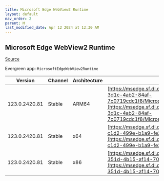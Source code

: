 ```yaml
---
title: Microsoft Edge WebView2 Runtime
layout: default
nav_order: 2
parent: M
last_modified_date: Apr 12 2024 at 12:30 AM
---
```


## Microsoft Edge WebView2 Runtime

[Source](https://developer.microsoft.com/en-us/microsoft-edge/webview2/)

Evergreen app: `MicrosoftEdgeWebView2Runtime`

| Version       | Channel | Architecture | URI                                                                                                                                                                                                                                                                                                                            |
| ------------- | ------- | ------------ | ------------------------------------------------------------------------------------------------------------------------------------------------------------------------------------------------------------------------------------------------------------------------------------------------------------------------------ |
| 123.0.2420.81 | Stable  | ARM64        | [https://msedge.sf.dl.delivery.mp.microsoft.com/filestreamingservice/files/0585811d-3d1c-4ab2-84af-7c0719cdc1f8/MicrosoftEdgeWebView2RuntimeInstallerARM64.exe](https://msedge.sf.dl.delivery.mp.microsoft.com/filestreamingservice/files/0585811d-3d1c-4ab2-84af-7c0719cdc1f8/MicrosoftEdgeWebView2RuntimeInstallerARM64.exe) |
| 123.0.2420.81 | Stable  | x64          | [https://msedge.sf.dl.delivery.mp.microsoft.com/filestreamingservice/files/5afa70b3-c1d2-499e-b1a9-fe27ccf094b4/MicrosoftEdgeWebView2RuntimeInstallerX64.exe](https://msedge.sf.dl.delivery.mp.microsoft.com/filestreamingservice/files/5afa70b3-c1d2-499e-b1a9-fe27ccf094b4/MicrosoftEdgeWebView2RuntimeInstallerX64.exe)     |
| 123.0.2420.81 | Stable  | x86          | [https://msedge.sf.dl.delivery.mp.microsoft.com/filestreamingservice/files/b87a52b9-351d-4b15-af14-70a878199712/MicrosoftEdgeWebView2RuntimeInstallerX86.exe](https://msedge.sf.dl.delivery.mp.microsoft.com/filestreamingservice/files/b87a52b9-351d-4b15-af14-70a878199712/MicrosoftEdgeWebView2RuntimeInstallerX86.exe)     |

